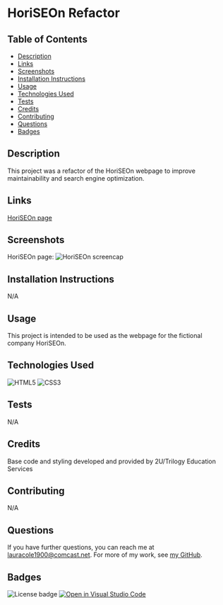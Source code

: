 # HoriSEOn Refactor

## Table of Contents

* [Description](#description)
* [Links](#links)
* [Screenshots](#screenshots)
* [Installation Instructions](#installation-instructions)
* [Usage](#usage)
* [Technologies Used](#technologies-used)
* [Tests](#tests)
* [Credits](#credits)
* [Contributing](#contributing)
* [Questions](#questions)
* [Badges](#badges)

## Description

This project was a refactor of the HoriSEOn webpage to improve maintainability and search engine optimization.

## Links

[HoriSEOn page](https://lauracole1900.github.io/horiSEOnCodeRefactor/)

## Screenshots

HoriSEOn page:
![HoriSEOn screencap](./assets/horiSEOnScreencap.png)

## Installation Instructions

N/A

## Usage

This project is intended to be used as the webpage for the fictional company HoriSEOn.

## Technologies Used

![HTML5](https://img.shields.io/badge/built%20with-HTML5-f06529) ![CSS3](https://img.shields.io/badge/built%20with-CSS3-2965f1)

## Tests

N/A

## Credits

Base code and styling developed and provided by 2U/Trilogy Education Services

## Contributing

N/A

## Questions

If you have further questions, you can reach me at lauracole1900@comcast.net. For more of my work, see [my GitHub](https://github.com/LauraCole1900).

## Badges

![License badge](https://img.shields.io/badge/license-MIT-2a607c) [![Open in Visual Studio Code](https://open.vscode.dev/badges/open-in-vscode.svg)](https://open.vscode.dev/LauraCole1900/horiSEOnCodeRefactor)